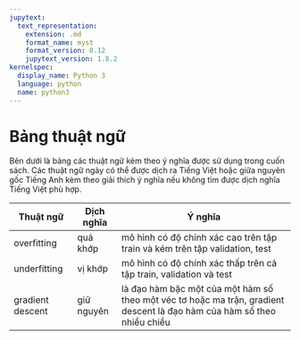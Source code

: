 ```yaml
---
jupytext:
  text_representation:
    extension: .md
    format_name: myst
    format_version: 0.12
    jupytext_version: 1.8.2
kernelspec:
  display_name: Python 3
  language: python
  name: python3
---
```


# Bảng thuật ngữ

Bên dưới là bảng các thuật ngữ kèm theo ý nghĩa được sử dụng trong cuốn sách. Các thuật ngữ ngày có thể được dịch ra Tiếng Việt hoặc giữa nguyên gốc Tiếng Anh kèm theo giải thích ý nghĩa nếu không tìm được dịch nghĩa Tiếng Việt phù hợp.

| Thuật ngữ     | Dịch nghĩa | Ý nghĩa |
| ----------- | ----------- | ----------- |
| overfitting | quá khớp | mô hình có độ chính xác cao trên tập train và kém trên tập validation, test |
| underfitting | vị khớp | mô hình có độ chính xác thấp trên cả tập train, validation và test |
| gradient descent | giữ nguyên | là đạo hàm bậc một của một hàm số theo một véc tơ hoặc ma trận, gradient descent là đạo hàm của hàm số theo nhiều chiều |